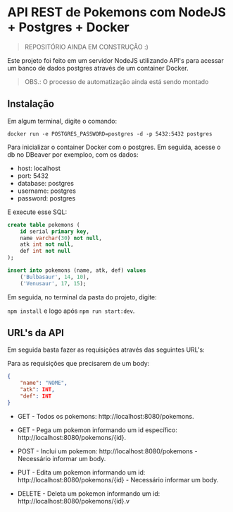 # API REST de Pokemons com NodeJS + Postgres + Docker

> REPOSITÓRIO AINDA EM CONSTRUÇÃO :)

Este projeto foi feito em um servidor NodeJS utilizando API's para acessar um banco de dados postgres através de um container Docker.

> OBS.: O processo de automatização ainda está sendo montado

## Instalação

Em algum terminal, digite o comando:

`docker run -e POSTGRES_PASSWORD=postgres -d -p 5432:5432 postgres`

Para inicializar o container Docker com o postgres. Em seguida, acesse o db no DBeaver por exemploo, com os dados:

* host: localhost
* port: 5432
* database: postgres
* username: postgres
* password: postgres

E execute esse SQL:

```sql
create table pokemons (
	id serial primary key,
	name varchar(30) not null,
	atk int not null,
	def int not null
);

insert into pokemons (name, atk, def) values
	('Bulbasaur', 14, 10),
	('Venusaur', 17, 15);
```

Em seguida, no terminal da pasta do projeto, digite:

`npm install` e logo após `npm run start:dev`.

## URL's da API

Em seguida basta fazer as requisições através das seguintes URL's:

Para as requisições que precisarem de um body:

```json
{
	"name": "NOME",
	"atk": INT,
	"def": INT
}
```

* GET - Todos os pokemons: http://localhost:8080/pokemons.

* GET - Pega um pokemon informando um id específico: http://localhost:8080/pokemons/{id}.

* POST - Inclui um pokemon: http://localhost:8080/pokemons - Necessário informar um body.

* PUT - Edita um pokemon informando um id: http://localhost:8080/pokemons/{id} - Necessário informar um body.

* DELETE - Deleta um pokemon informando um id: http://localhost:8080/pokemons/{id}.v

